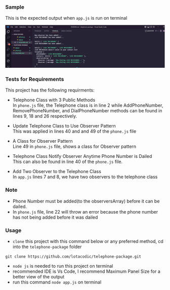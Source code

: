 ### Sample
This is the expected output when `app.js` is run on terminal

  <img src="image\Screenshot (386).png">


### Tests for Requirements

This project has the following requirments:

- Telephone Class with 3 Public Methods <br/>
In `phone.js` file, the Telephone class is in line 2 while AddPhoneNumber, RemovePhoneNumber, and DialPhoneNumber methods can be found in lines 9, 18 and 26 respectively.

- Update Telephone Class to Use Observer Pattern <br/>
This was applied in lines 40 and and 49 of the `phone.js` file

- A Class for Observer Pattern <br>
Line 49 in `phone.js` file, shows a class for Observer pattern 

- Telephone Class Notify Observer Anytime Phone Number is Dailed <br/>
This can also be found in line 40 of the `phone.js` file.

- Add Two Observer to the Telephone Class <br/>
In `app.js` lines 7 and 8, we have two observers to the telephone class

### Note
- Phone Number must be added(to the observersArray) before it can be dailed.
- In `phone.js` file, line 22 will throw an error because the phone number has not being added before it was dailed 


### Usage
- `clone` this project with this command below or any preferred method, cd into the `telephone-package` folder
```
git clone https://github.com/lotacodic/telephone-package.git
```
- `node js` is needed to run this project on terminal 
- recommended IDE is Vs Code, I recommend Maximum Panel Size for a better view of the output
- run this command `node app.js` on terminal 
